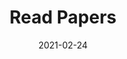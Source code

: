 ---
linktitle: ''
summary: ''
weight: 1
title: Read Papers
date: 2021-02-24
draft: false

authors:
- admin
tags: ''
categories: ''
toc: true
profile: false
reading_time: true
share: true
featured: true
comments: true
disable_comment: false
commentable: true
editable: false
---